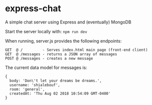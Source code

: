 # express-chat
A simple chat server using Express and (eventually) MongoDB

Start the server locally with:
`npm run dev`

When running, server.js provides the following endpoints:
```
GET  @ /         - Serves index.html main page (front-end client)
GET  @ /messages - returns a JSON array of messages 
POST @ /messages - creates a new message
```
The current data model for messages is:

```
{
  body: 'Don\'t let your dreams be dreams.',
  username: 'shialebouf',
  room: 'general',
  createdAt: 'Thu Aug 02 2018 10:54:09 GMT-0400'
}
```
